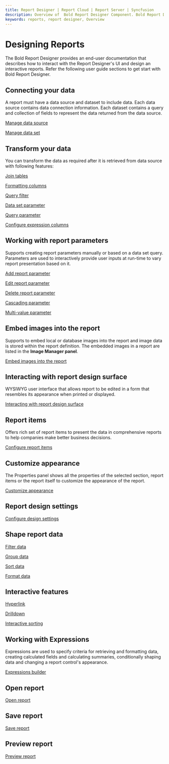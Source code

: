 ```yaml
---
title: Report Designer | Report Cloud | Report Server | Syncfusion
description: Overview of  Bold Report Designer Component. Bold Report Designer provides an end-user documentation that describes how to interact with the Report Designer's UI.
keywords: reports, report designer, Overview
---
```


# Designing Reports

The Bold Report Designer provides an end-user documentation that describes how to interact with the Report Designer's UI and design an interactive reports. Refer the following user guide sections to get start with Bold Report Designer.

## Connecting your data

A report must have a data source and dataset to include data. Each data source contains data connection information. Each dataset contains a query and collection of fields to represent the data returned from the data source.

[Manage data source](/on-premise/report-designer/manage-data/datasource/)

[Manage data set](/on-premise/report-designer/manage-data/dataset/)

## Transform your data

You can transform the data as required after it is retrieved from data source with following features:

[Join tables](/on-premise/report-designer/transforming-data/join-table/)

[Formatting columns](/on-premise/report-designer/transforming-data/formatting-columns/)

[Query filter](/on-premise/report-designer/transforming-data/query-filter/)

[Data set parameter](/on-premise/report-designer/transforming-data/link-a-query-parameter-with-a-report-parameter/)

[Query parameter](/on-premise/report-designer/transforming-data/define-query-parameters/)

[Configure expression columns](/on-premise/report-designer/transforming-data/configure-expression-columns/)

## Working with report parameters

Supports creating report parameters manually or based on a data set query. Parameters are used to interactively provide user inputs at run-time to vary report presentation based on it.

[Add report parameter](/on-premise/report-designer/report-parameters/add/)

[Edit report parameter](/on-premise/report-designer/report-parameters/edit/)

[Delete report parameter](/on-premise/report-designer/report-parameters/delete/)

[Cascading parameter](/on-premise/report-designer/report-parameters/create-cascading-parameter/)

[Multi-value parameter](/on-premise/report-designer/report-parameters/create-multi-value-parameter/)

## Embed images into the report

Supports to embed local or database images into the report and image data is stored within the report definition. The embedded images in a report are listed in the **Image Manager panel**.

[Embed images into the report](/on-premise/report-designer/image-manager/)

## Interacting with report design surface

WYSIWYG user interface that allows report to be edited in a form that resembles its appearance when printed or displayed.

[Interacting with report design surface](/on-premise/report-designer/compose-report/design-surface/)

## Report items

Offers rich set of report items to present the data in comprehensive reports to help companies make better business decisions.

[Configure report items](/on-premise/report-designer/report-items/)

## Customize appearance

The Properties panel shows all the properties of the selected section, report items or the report itself to customize the appearance of the report.

[Customize appearance](/on-premise/report-designer/compose-report/properties-panel/)

## Report design settings

[Configure design settings](/on-premise/report-designer/compose-report/report-properties/)

## Shape report data

[Filter data](/on-premise/report-designer/compose-report/filter-data/)

[Group data](/on-premise/report-designer/compose-report/group-data/)

[Sort data](/on-premise/report-designer/compose-report/sort-data/)

[Format data](/on-premise/report-designer/compose-report/format-data/)

## Interactive features

[Hyperlink](/on-premise/report-designer/compose-report/link-data/)

[Drilldown](/on-premise/report-designer/compose-report/create-ssrs-drill-down-report/)

[Interactive sorting](/on-premise/report-designer/compose-report/interactive-sorting/)

## Working with Expressions

Expressions are used to specify criteria for retrieving and formatting data, creating calculated fields and calculating summaries, conditionally shaping data and changing a report control's appearance.

[Expressions builder](/on-premise/report-designer/compose-report/expressions/)

## Open report

[Open report](/on-premise/report-designer/open-report-in-web-designer/)

## Save report

[Save report](/on-premise/report-designer/save-report-in-web-designer/)

## Preview report

[Preview report](/on-premise/report-designer/preview-report-in-web-designer/)